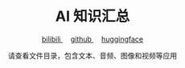 <!-- 标题 -->
<h1 align="center">AI 知识汇总</h1>

<!-- 图标 -->
<p align="center">
  <a href="https://space.bilibili.com/28606893">
    bilibili
  </a>&nbsp; &nbsp; 
  <a href="https://github.com/tiansztiansz">
    github
  </a>&nbsp; &nbsp;
  <a href="https://huggingface.co/tiansz">
    huggingface
  </a>
</p>


<p align="center">请查看文件目录，包含文本、音频、图像和视频等应用</p>


